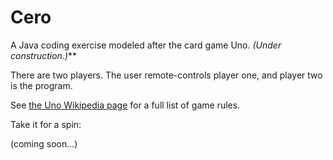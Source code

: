 # Cero

A Java coding exercise modeled after the card game Uno. _(Under construction.)_**

There are two players. The user remote-controls player one, and player two is the program. 

See [the Uno Wikipedia page](https://en.wikipedia.org/wiki/Uno_(card_game)) for a full list of game rules.

Take it for a spin: 

(coming soon...)
